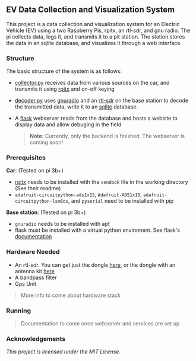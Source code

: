 ## EV Data Collection and Visualization System

This project is a data collection and visualization system for an Electric Vehicle (EV) using a two Raspberry Pis, rpitx, an rtl-sdr, and gnu radio. The pi collects data, logs it, and transmits it to a pit station. The station stores the data in an sqlite database, and visualizes it through a web interface.

### Structure

The basic structure of the system is as follows:

  - [collector.py](/Car/collector.py) receives data from various sources on the car, and transmits it using [rpitx](https://github.com/F5OEO/rpitx) and on-off keying

  - [decoder.py](/BaseStation/decoder.py) uses [gnuradio](https://gnuradio.org/) and an [rtl-sdr](https://www.rtl-sdr.com/) on the base station to decode the transmitted data, write it to an [sqlite](https://www.sqlite.org/) database.

  - A [flask](https://flask.palletsprojects.com/en/stable/) webserver reads from the database and hosts a website to display data and allow debuging in the field
    > **Note:** Currently, only the backend is finished. The webserver is coming soon!

### Prerequisites

**Car**: (Tested on pi 3b+)

  - [rpitx](https://github.com/F5OEO/rpitx) needs to be installed with the ```sendook``` file in the working directory (See their readme)
  - ```adafruit-circuitpython-ads1x15```, ```Adafruit-ADS1x15```, ```adafruit-circuitpython-lsm6ds```, and ```pyserial``` need to be installed with pip

**Base station**: (Tested on pi 3b+)
  - ```gnuradio``` needs to be installed with apt
  - flask must be installed with a virtual python enviroment. See flask's [documentation](https://flask.palletsprojects.com/en/stable/installation/#python-version)

### Hardware Needed

  - An rtl-sdr. You can get just the dongle [here](), or the dongle with an antenna kit [here]()
  - A bandpass filter
  - Gps Unit
  > More info to come about hardware stack 

### Running

> Documentation to come once webserver and services are set up

### Acknowledgements

*This project is licensed under the MIT License.*